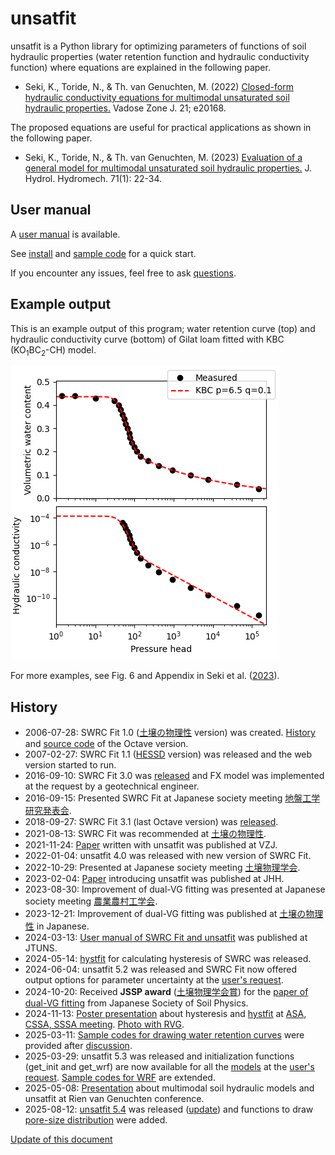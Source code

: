 # unsatfit

unsatfit is a Python library for optimizing parameters of functions of soil hydraulic properties (water retention function and hydraulic conductivity function) where equations are explained in the following paper.

* Seki, K., Toride, N., & Th. van Genuchten, M. (2022) [Closed-form hydraulic conductivity equations for multimodal unsaturated soil hydraulic properties.](https://doi.org/10.1002/vzj2.20168) Vadose Zone J. 21; e20168.

The proposed equations are useful for practical applications as shown in the following paper.

* Seki, K., Toride, N., & Th. van Genuchten, M. (2023) [Evaluation of a general model for multimodal unsaturated soil hydraulic properties.](https://doi.org/10.2478/johh-2022-0039) J. Hydrol. Hydromech. 71(1): 22-34.

## User manual

A [user manual](https://doi.org/10.34428/0002000817) is available.

See [install](install.md) and [sample code](code.md) for a quick start.

If you encounter any issues, feel free to ask [questions](feedback.md).

## Example output

This is an example output of this program; water retention curve (top) and hydraulic conductivity curve (bottom) of Gilat loam fitted with KBC (KO<sub>1</sub>BC<sub>2</sub>-CH) model.

![KBC](sample/KBC.png "KBC")

For more examples, see Fig. 6 and Appendix in Seki et al. ([2023](http://www.uh.sav.sk/Portals/16/vcpdf.asp?ID=2081&Article=2023_71_1_Seki_22.pdf)).

## History

- 2006-07-28: SWRC Fit 1.0 ([土壌の物理性](https://js-soilphysics.com/downloads/pdf/105067.pdf) version) was created. [History](https://github.com/sekika/swrcfit/blob/master/ChangeLog) and [source code](https://github.com/sekika/swrcfit/tree/master/archive) of the Octave version.
- 2007-02-27: SWRC Fit 1.1 ([HESSD](http://dx.doi.org/10.5194/hessd-4-407-2007) version) was released and the web version started to run.
- 2016-09-10: SWRC Fit 3.0 was [released](https://github.com/sekika/swrcfit/releases/tag/v3.0) and FX model was implemented at the request by a geotechnical engineer.
- 2016-09-15: Presented SWRC Fit at Japanese society meeting [地盤工学研究発表会](https://researchmap.jp/sekik/presentations/14140472/attachment_file.pdf).
- 2018-09-27: SWRC Fit 3.1 (last Octave version) was [released](https://github.com/sekika/swrcfit/releases/tag/v3.1).
- 2021-08-13: SWRC Fit was recommended at [土壌の物理性](https://doi.org/10.34467/jssoilphysics.148.0_45).
- 2021-11-24: [Paper](https://doi.org/10.1002/vzj2.20168) written with unsatfit was published at VZJ.
- 2022-01-04: unsatfit 4.0 was released with new version of SWRC Fit.
- 2022-10-29: Presented at Japanese society meeting [土壌物理学会](https://sekika.github.io/toyo/abs/jssp2022.html).
- 2023-02-04: [Paper](https://doi.org/10.2478/johh-2022-0039) introducing unsatfit was published at JHH.
- 2023-08-30: Improvement of dual-VG fitting was presented at Japanese society meeting [農業農村工学会](https://researchmap.jp/sekik/presentations/43218823/attachment_file.pdf).
- 2023-12-21: Improvement of dual-VG fitting was published at [土壌の物理性](https://doi.org/10.34467/jssoilphysics.155.0_35) in Japanese.
- 2024-03-13: [User manual of SWRC Fit and unsatfit](https://doi.org/10.34428/0002000817) was published at JTUNS.
- 2024-05-14: [hystfit](https://sekika.github.io/hystfit/) for calculating hysteresis of SWRC was released.
- 2024-06-04: unsatfit 5.2 was released and SWRC Fit now offered output options for parameter uncertainty at the [user's request](https://github.com/sekika/unsatfit/discussions/6).
- 2024-10-20: Received **JSSP award** ([土壌物理学会賞](https://js-soilphysics.com/prz)) for the [paper of dual-VG fitting](https://doi.org/10.34467/jssoilphysics.155.0_35) from Japanese Society of Soil Physics.
- 2024-11-13: [Poster presentation](https://researchmap.jp/sekik/presentations/48434771/attachment_file.pdf) about hysteresis and [hystfit](https://sekika.github.io/hystfit/) at [ASA, CSSA, SSSA meeting](https://researchmap.jp/sekik/presentations/48434771). [Photo with RVG](https://sekika.github.io/toyo/photos/RVG.html).
- 2025-03-11: [Sample codes for drawing water retention curves](code-wrc.md) were provided after [discussion](https://github.com/sekika/unsatfit/discussions/8).
- 2025-03-29: unsatfit 5.3 was released and initialization functions (get_init and get_wrf) are now available for all the [models](model.md) at the [user's request](https://github.com/sekika/unsatfit/discussions/9). [Sample codes for WRF](code-wrc.md) are extended.
- 2025-05-08: [Presentation](https://researchmap.jp/sekik/presentations/50028303) about multimodal soil hydraulic models and unsatfit at Rien van Genuchten conference.
- 2025-08-12: [unsatfit 5.4](https://pypi.org/project/unsatfit/#history) was released ([update](https://github.com/sekika/unsatfit/commits/main/unsatfit)) and functions to draw [pore-size distribution](reference.md#pore-size-distribution) were added.

[Update of this document](https://github.com/sekika/unsatfit/commits/main/docs)
